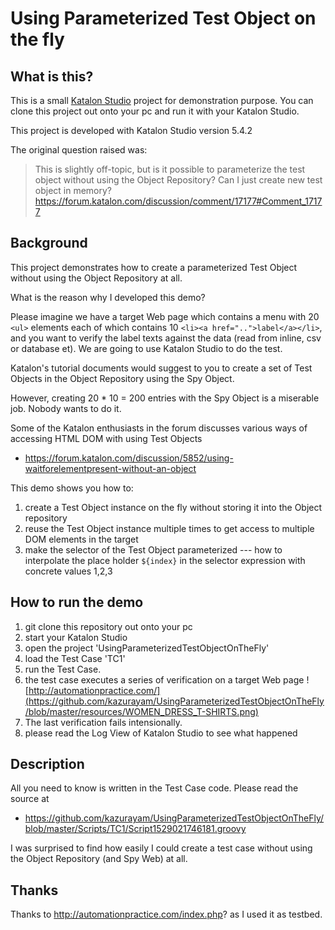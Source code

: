 Using Parameterized Test Object on the fly
==========================================

## What is this?

This is a small [Katalon Studio](https://www.katalon.com/) project for demonstration purpose. You can clone this project out onto your pc
and run it with your Katalon Studio.

This project is developed with Katalon Studio version 5.4.2

The original question raised was:

>This is slightly off-topic, but is it possible to parameterize the test object without using the Object Repository?
Can I just create new test object in memory?
>https://forum.katalon.com/discussion/comment/17177#Comment_17177

## Background

This project demonstrates how to create a parameterized Test Object without using the Object Repository at all.

What is the reason why I developed this demo?

Please imagine we have a target Web page which contains a menu with 20 `<ul>` elements each of which contains 10 `<li><a href="..">label</a></li>`, and you want to verify the label texts against the data (read from inline, csv or database et). We are going to use Katalon Studio to do the test.

Katalon's tutorial documents would suggest to you to create a set of Test Objects in the Object Repository using the Spy Object.

However, creating 20 * 10 = 200 entries with the Spy Object is a miserable job. Nobody wants to do it.

Some of the Katalon enthusiasts in the forum discusses various ways of accessing HTML DOM with using Test Objects
- https://forum.katalon.com/discussion/5852/using-waitforelementpresent-without-an-object

This demo shows you how to:

1. create a Test Object instance on the fly without storing it into the Object repository
2. reuse the Test Object instance multiple times to get access to multiple DOM elements in the target
3. make the selector of the Test Object parameterized --- how to interpolate the place holder `${index}` in the selector expression with concrete values 1,2,3

## How to run the demo

1. git clone this repository out onto your pc
2. start your Katalon Studio
3. open the project 'UsingParameterizedTestObjectOnTheFly'
4. load the Test Case 'TC1'
5. run the Test Case.
6. the test case executes a series of verification on a target Web page  ![http://automationpractice.com/](https://github.com/kazurayam/UsingParameterizedTestObjectOnTheFly/blob/master/resources/WOMEN_DRESS_T-SHIRTS.png)
7. The last verification fails  intensionally.
8. please read the Log View of Katalon Studio to see what happened

## Description

All you need to know is written in the Test Case code. Please read the source at
- https://github.com/kazurayam/UsingParameterizedTestObjectOnTheFly/blob/master/Scripts/TC1/Script1529021746181.groovy

I was surprised to find how easily I could create a test case without using the Object Repository (and Spy Web) at all.

## Thanks

Thanks to http://automationpractice.com/index.php? as I used it as testbed.
